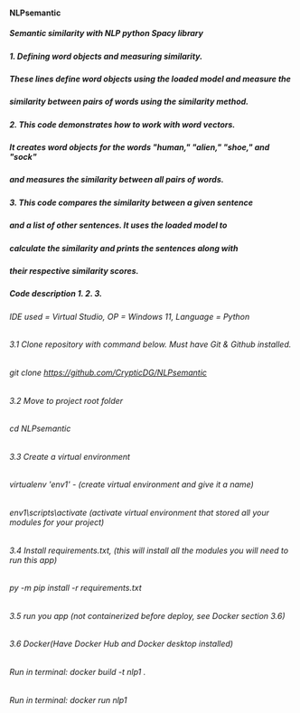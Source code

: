 #### NLPsemantic
##### Semantic similarity with NLP python Spacy library
##### 1. Defining word objects and measuring similarity.
##### These lines define word objects using the loaded model and measure the 
##### similarity between pairs of words using the similarity method. 
##### 2. This code demonstrates how to work with word vectors.
##### It creates word objects for the words "human," "alien," "shoe," and "sock" 
##### and measures the similarity between all pairs of words. 
##### 3. This code compares the similarity between a given sentence
##### and a list of other sentences. It uses the loaded model to
##### calculate the similarity and prints the sentences along with
#####  their respective similarity scores.
##### Code description 1. 2. 3. 
###### IDE used = Virtual Studio, OP = Windows 11, Language = Python
###### 3.1 Clone repository with command below. Must have Git & Github installed.
###### git clone https://github.com/CrypticDG/NLPsemantic
######  3.2 Move to project root folder
######  cd NLPsemantic
###### 3.3 Create a virtual environment
######  virtualenv 'env1' - (create virtual environment and give it a name)
######  env1\scripts\activate (activate virtual environment that stored all your modules for your project)
######  3.4 Install requirements.txt, (this will install all the modules you will need to run this app)
###### py -m pip install -r requirements.txt
######  3.5 run you app  (not containerized before deploy, see Docker section 3.6)
###### 3.6 Docker(Have Docker Hub and Docker desktop installed)
###### Run in terminal: docker build -t nlp1 .    
###### Run in terminal: docker run nlp1  

